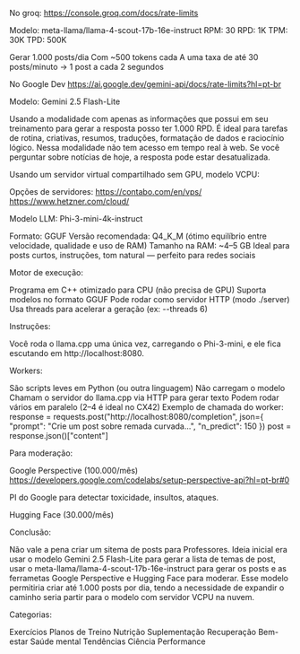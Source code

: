 No groq:
https://console.groq.com/docs/rate-limits

Modelo:
meta-llama/llama-4-scout-17b-16e-instruct
RPM: 30
RPD: 1K
TPM: 30K
TPD: 500K


Gerar 1.000 posts/dia
Com ~500 tokens cada
A uma taxa de até 30 posts/minuto → 1 post a cada 2 segundos

No Google Dev
https://ai.google.dev/gemini-api/docs/rate-limits?hl=pt-br

Modelo:
Gemini 2.5 Flash-Lite

Usando a modalidade com apenas as informações que possui em seu treinamento para gerar a resposta posso ter 1.000 RPD. É ideal para tarefas de rotina, criativas, resumos, traduções, formatação de dados e raciocínio lógico. Nessa modalidade não tem acesso em tempo real à web. Se você perguntar sobre notícias de hoje, a resposta pode estar desatualizada.


Usando um servidor virtual compartilhado sem GPU, modelo VCPU:

Opções de servidores:
https://contabo.com/en/vps/
https://www.hetzner.com/cloud/


Modelo LLM:
Phi-3-mini-4k-instruct

Formato: GGUF
Versão recomendada: Q4_K_M (ótimo equilíbrio entre velocidade, qualidade e uso de RAM)
Tamanho na RAM: ~4–5 GB
Ideal para posts curtos, instruções, tom natural — perfeito para redes sociais

Motor de execução:

Programa em C++ otimizado para CPU (não precisa de GPU)
Suporta modelos no formato GGUF
Pode rodar como servidor HTTP (modo ./server)
Usa threads para acelerar a geração (ex: --threads 6)


Instruções:

Você roda o llama.cpp uma única vez, carregando o Phi-3-mini, e ele fica escutando em http://localhost:8080.

Workers:

São scripts leves em Python (ou outra linguagem)
Não carregam o modelo
Chamam o servidor do llama.cpp via HTTP para gerar texto
Podem rodar vários em paralelo (2–4 é ideal no CX42)
Exemplo de chamada do worker:
response = requests.post("http://localhost:8080/completion", json={
   "prompt": "Crie um post sobre remada curvada...",
   "n_predict": 150
})
post = response.json()["content"]





Para moderação:

Google Perspective (100.000/mês)
https://developers.google.com/codelabs/setup-perspective-api?hl=pt-br#0

PI do Google para detectar toxicidade, insultos, ataques.


Hugging Face (30.000/mês)

Conclusão:

Não vale a pena criar um sitema de posts para Professores. Ideia inicial era usar o modelo Gemini 2.5 Flash-Lite para gerar a lista de temas de post, usar o meta-llama/llama-4-scout-17b-16e-instruct para gerar os posts e as ferrametas Google Perspective e Hugging Face para moderar. Esse modelo permitiria criar até 1.000 posts por dia, tendo a necessidade de expandir o caminho seria partir para o modelo com servidor VCPU na nuvem.



Categorias:

Exercícios
Planos de Treino
Nutrição
Suplementação
Recuperação
Bem-estar
Saúde mental
Tendências
Ciência
Performance



